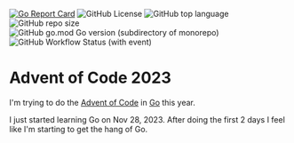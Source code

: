 [![Go Report Card](https://goreportcard.com/badge/github.com/WadeGulbrandsen/aoc2023)](https://goreportcard.com/report/github.com/WadeGulbrandsen/aoc2023)
![GitHub License](https://img.shields.io/github/license/WadeGulbrandsen/aoc2023)
![GitHub top language](https://img.shields.io/github/languages/top/WadeGulbrandsen/aoc2023)
![GitHub repo size](https://img.shields.io/github/repo-size/WadeGulbrandsen/aoc2023)
![GitHub go.mod Go version (subdirectory of monorepo)](https://img.shields.io/github/go-mod/go-version/WadeGulbrandsen/aoc2023)
![GitHub Workflow Status (with event)](https://img.shields.io/github/actions/workflow/status/WadeGulbrandsen/aoc2023/go.yml)




# Advent of Code 2023

I'm trying to do the [Advent of Code](https://adventofcode.com/) in [Go](https://go.dev/) this year.

I just started learning Go on Nov 28, 2023. After doing the first 2 days I feel like I'm starting to get the hang of Go.